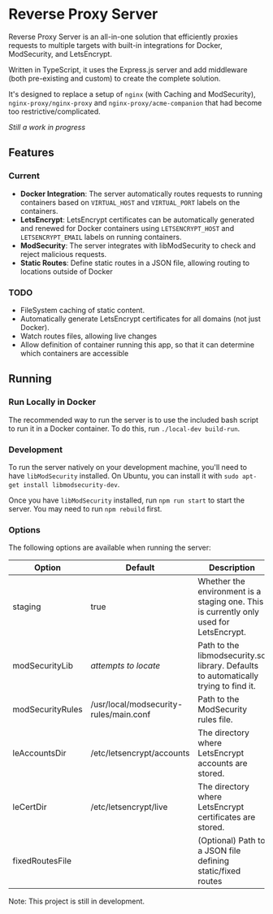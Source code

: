 # Reverse Proxy Server

Reverse Proxy Server is an all-in-one solution that efficiently proxies requests to multiple targets with built-in integrations for Docker, ModSecurity, and LetsEncrypt. 

Written in TypeScript, it uses the Express.js server and add middleware (both pre-existing and custom) to create the complete solution.

It's designed to replace a setup of `nginx` (with Caching and ModSecurity), `nginx-proxy/nginx-proxy` and `nginx-proxy/acme-companion` that had become too restrictive/complicated.

*Still a work in progress*

## Features

### Current

- **Docker Integration**: The server automatically routes requests to running containers based on `VIRTUAL_HOST` and `VIRTUAL_PORT` labels on the containers.
- **LetsEncrypt**: LetsEncrypt certificates can be automatically generated and renewed for Docker containers using `LETSENCRYPT_HOST` and `LETSENCRYPT_EMAIL` labels on running containers.
- **ModSecurity**: The server integrates with libModSecurity to check and reject malicious requests.
- **Static Routes**: Define static routes in a JSON file, allowing routing to locations outside of Docker

### TODO

- FileSystem caching of static content.
- Automatically generate LetsEncrypt certificates for all domains (not just Docker).
- Watch routes files, allowing live changes
- Allow definition of container running this app, so that it can determine which containers are accessible

## Running

### Run Locally in Docker

The recommended way to run the server is to use the included bash script to run it in a Docker container. To do this, run `./local-dev build-run`.

### Development

To run the server natively on your development machine, you'll need to have `libModSecurity` installed. On Ubuntu, you can install it with `sudo apt-get install libmodsecurity-dev`.

Once you have `libModSecurity` installed, run `npm run start` to start the server. You may need to run `npm rebuild` first.

### Options

The following options are available when running the server:

| Option           | Default                                | Description                                                                            |
| ---------------- | -------------------------------------- | -------------------------------------------------------------------------------------- |
| staging          | true                                   | Whether the environment is a staging one. This is currently only used for LetsEncrypt. |
| modSecurityLib   | *attempts to locate*                   | Path to the libmodsecurity.so library. Defaults to automatically trying to find it.    |
| modSecurityRules | /usr/local/modsecurity-rules/main.conf | Path to the ModSecurity rules file.                                                    |
| leAccountsDir    | /etc/letsencrypt/accounts              | The directory where LetsEncrypt accounts are stored.                                   |
| leCertDir        | /etc/letsencrypt/live                  | The directory where LetsEncrypt certificates are stored.                               |
| fixedRoutesFile  |                                        | (Optional) Path to a JSON file defining static/fixed routes                            |

Note: This project is still in development.
